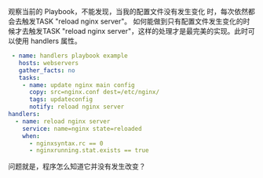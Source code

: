 观察当前的 Playbook，不能发现，当我的配置⽂件没有发⽣变化 时，每次依然都会去触发TASK "reload nginx server"。 如何能做到只有配置⽂件发⽣变化的时候才去触发TASK "reload nginx server"，这样的处理才是最完美的实现。此时可以使⽤ handlers 属性。

```YAML
 - name: handlers playbook example
   hosts: webservers
   gather_facts: no
   tasks:
    - name: update nginx main config
      copy: src=nginx.conf dest=/etc/nginx/
      tags: updateconfig
      notify: reload nginx server
handlers:
  - name: reload nginx server
    service: name=nginx state=reloaded
    when:
      - nginxsyntax.rc == 0
      - nginxrunning.stat.exists == true
```

问题就是，程序怎么知道它并没有发生改变？

